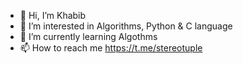- 👋 Hi, I’m Khabib
- 👀 I’m interested in Algorithms, Python & C language
- 🌱 I’m currently learning Algothms
- 📫 How to reach me https://t.me/stereotuple

<!---
aWayB02/aWayB02 is a ✨ special ✨ repository because its `README.md` (this file) appears on your GitHub profile.
You can click the Preview link to take a look at your changes.
--->
